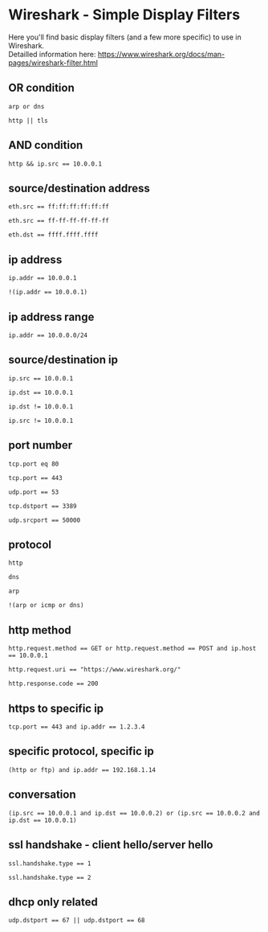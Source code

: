 # Wireshark - Simple Display Filters

Here you'll find basic display filters (and a few more specific) to use in Wireshark.</br>
Detailled information here: <https://www.wireshark.org/docs/man-pages/wireshark-filter.html>

## OR condition

    arp or dns

    http || tls

## AND condition

    http && ip.src == 10.0.0.1

## source/destination address

    eth.src == ff:ff:ff:ff:ff:ff

    eth.src == ff-ff-ff-ff-ff-ff

    eth.dst == ffff.ffff.ffff

## ip address

    ip.addr == 10.0.0.1

    !(ip.addr == 10.0.0.1)

## ip address range

    ip.addr == 10.0.0.0/24

## source/destination ip

    ip.src == 10.0.0.1

    ip.dst == 10.0.0.1

    ip.dst != 10.0.0.1

    ip.src != 10.0.0.1

## port number

    tcp.port eq 80

    tcp.port == 443

    udp.port == 53

    tcp.dstport == 3389

    udp.srcport == 50000

## protocol

    http

    dns

    arp

    !(arp or icmp or dns)

## http method

    http.request.method == GET or http.request.method == POST and ip.host == 10.0.0.1

    http.request.uri == "https://www.wireshark.org/"

    http.response.code == 200

## https to specific ip

    tcp.port == 443 and ip.addr == 1.2.3.4

## specific protocol, specific ip

    (http or ftp) and ip.addr == 192.168.1.14

## conversation

    (ip.src == 10.0.0.1 and ip.dst == 10.0.0.2) or (ip.src == 10.0.0.2 and ip.dst == 10.0.0.1)

## ssl handshake - client hello/server hello

    ssl.handshake.type == 1

    ssl.handshake.type == 2

## dhcp only related

    udp.dstport == 67 || udp.dstport == 68
